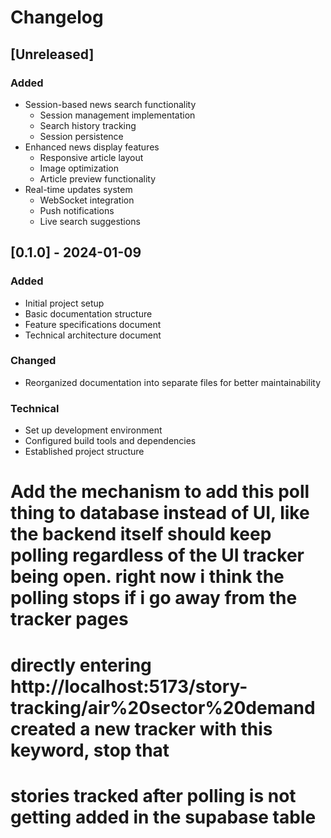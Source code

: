 # Changelog

## [Unreleased]

### Added
- Session-based news search functionality
  - Session management implementation
  - Search history tracking
  - Session persistence
- Enhanced news display features
  - Responsive article layout
  - Image optimization
  - Article preview functionality
- Real-time updates system
  - WebSocket integration
  - Push notifications
  - Live search suggestions

## [0.1.0] - 2024-01-09

### Added
- Initial project setup
- Basic documentation structure
- Feature specifications document
- Technical architecture document

### Changed
- Reorganized documentation into separate files for better maintainability

### Technical
- Set up development environment
- Configured build tools and dependencies
- Established project structure


# Add the mechanism to add this poll thing to database instead of UI, like the backend itself should keep polling regardless of the UI tracker being open. right now i think the polling stops if i go away from the tracker pages


# directly entering http://localhost:5173/story-tracking/air%20sector%20demand created a new tracker with this keyword, stop that


# stories tracked after polling is not getting added in the supabase table